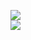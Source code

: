 [![](https://img.shields.io/badge/Made%20With-Github%20Spray-lightgrey.svg?style=for-the-badge&logo=github)](https://github.com/Annihil/github-spray#15154)  
[![](https://i.imgur.com/2DrTn0Z.gif)](https://github.com/Annihil/github-spray)